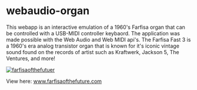 # webaudio-organ
This webapp is an interactive emulation of a 1960's Farfisa organ that can be controlled with a USB-MIDI controller keybaord. The application was made possible with the Web Audio and Web MIDI api's. The Farfisa Fast 3 is a 1960's era analog transistor organ that is known for it's iconic vintage sound found on the records of artist such as Kraftwerk, Jackson 5, The Ventures, and more!

<a href="http://www.farfisaofthefuture.com/" target="_blank"><img alt="farfisaofthefutuer" src="https://cloud.githubusercontent.com/assets/6580936/10120354/7e5cd65e-647c-11e5-8e45-4fda9310ed0e.png"></a>

View here: www.farfisaofthefuture.com
